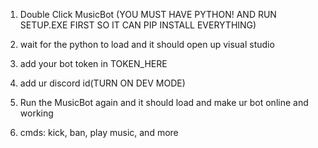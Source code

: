 1.  Double Click MusicBot (YOU MUST HAVE PYTHON! AND RUN SETUP.EXE FIRST SO IT CAN PIP INSTALL EVERYTHING)

2. wait for the python to load and it should open up visual studio

3. add your bot token in TOKEN_HERE

4. add ur discord id(TURN ON DEV MODE) 

5. Run the MusicBot again and it should load and make ur bot online and working

6. cmds: kick, ban, play music, and more
